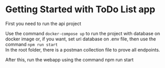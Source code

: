 # Getting Started with ToDo List app

First you need to run the api project

Use the command `docker-compose up` to run the project with database on docker image or, if you want, set uri database on .env file, then use the command `npm run start`<br/>
In the root folder, there is a postman collection file to prove all endpoints.

After this, run the webapp using the command npm run start
